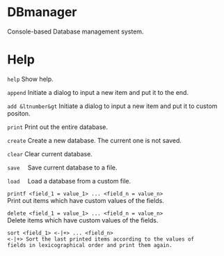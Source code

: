 # DBmanager

Console-based Database management system.

# Help

<code>help</code>
   Show help.

<code>append</code>
   Initiate a dialog to input a new item and put it to the end.

<code>add &ltnumber&gt</code>
   Initiate a dialog to input a new item and put it to custom positon.

<code>print</code>
   Print out the entire database.

<code>create</code>
   Create a new database. The current one is not saved.

<code>clear</code>
   Clear current database.

<code>save <filename> </code>
   Save current database to a file.

<code>load <filename> </code>
   Load a database from a custom file.

<code>printf <field_1 = value_1> ... <field_n = value_n> </code>
   Print out items which have custom values of the fields.

<code>delete <field_1 = value_1> ... <field_n = value_n> </code>
   Delete items which have custom values of the fields.

<code>sort <field_1> <-|+> ... <field_n> <-|+>
   Sort the last printed items according to the values of fields in lexicographical order and print them again.
